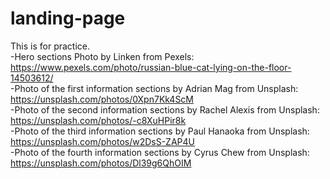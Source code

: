 # landing-page
This is for practice.<br>
-Hero sections Photo by Linken from Pexels: https://www.pexels.com/photo/russian-blue-cat-lying-on-the-floor-14503612/<br>
-Photo of the first information sections by Adrian Mag from Unsplash: https://unsplash.com/photos/0Xpn7Kk4ScM<br>
-Photo of the second information sections by Rachel Alexis from Unsplash: https://unsplash.com/photos/-c8XuHPir8k<br>
-Photo of the third information sections by Paul Hanaoka from Unsplash: https://unsplash.com/photos/w2DsS-ZAP4U<br>
-Photo of the fourth information sections by Cyrus Chew from Unsplash: https://unsplash.com/photos/Dl39g6QhOIM<br>
